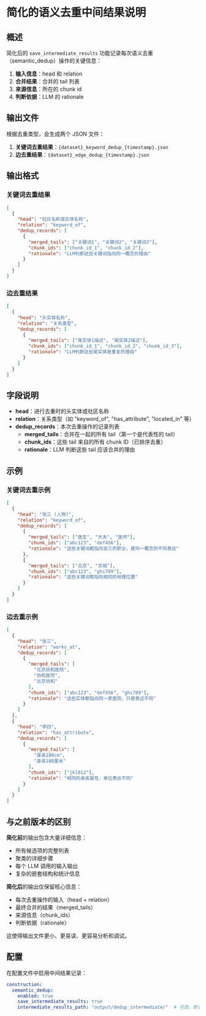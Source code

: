 # 简化的语义去重中间结果说明

## 概述

简化后的 `save_intermediate_results` 功能记录每次语义去重（semantic_dedup）操作的关键信息：

1. **输入信息**：head 和 relation
2. **合并结果**：合并的 tail 列表
3. **来源信息**：所在的 chunk id
4. **判断依据**：LLM 的 rationale

## 输出文件

根据去重类型，会生成两个 JSON 文件：

1. **关键词去重结果**：`{dataset}_keyword_dedup_{timestamp}.json`
2. **边去重结果**：`{dataset}_edge_dedup_{timestamp}.json`

## 输出格式

### 关键词去重结果

```json
[
  {
    "head": "社区名称或实体名称",
    "relation": "keyword_of",
    "dedup_records": [
      {
        "merged_tails": ["关键词1", "关键词2", "关键词3"],
        "chunk_ids": ["chunk_id_1", "chunk_id_2"],
        "rationale": "LLM判断这些关键词指向同一概念的理由"
      }
    ]
  }
]
```

### 边去重结果

```json
[
  {
    "head": "头实体名称",
    "relation": "关系类型",
    "dedup_records": [
      {
        "merged_tails": ["尾实体1描述", "尾实体2描述"],
        "chunk_ids": ["chunk_id_1", "chunk_id_2", "chunk_id_3"],
        "rationale": "LLM判断这些尾实体是重复的理由"
      }
    ]
  }
]
```

## 字段说明

- **head**：进行去重时的头实体或社区名称
- **relation**：关系类型（如 "keyword_of", "has_attribute", "located_in" 等）
- **dedup_records**：本次去重操作的记录列表
  - **merged_tails**：合并在一起的所有 tail（第一个是代表性的 tail）
  - **chunk_ids**：这些 tail 来自的所有 chunk ID（已排序去重）
  - **rationale**：LLM 判断这些 tail 应该合并的理由

## 示例

### 关键词去重示例

```json
[
  {
    "head": "张三 (人物)",
    "relation": "keyword_of",
    "dedup_records": [
      {
        "merged_tails": ["医生", "大夫", "医师"],
        "chunk_ids": ["abc123", "def456"],
        "rationale": "这些关键词都指向张三的职业，是同一概念的不同表达"
      },
      {
        "merged_tails": ["北京", "京城"],
        "chunk_ids": ["abc123", "ghi789"],
        "rationale": "这些关键词都指向相同的地理位置"
      }
    ]
  }
]
```

### 边去重示例

```json
[
  {
    "head": "张三",
    "relation": "works_at",
    "dedup_records": [
      {
        "merged_tails": [
          "北京协和医院",
          "协和医院",
          "北京协和"
        ],
        "chunk_ids": ["abc123", "def456", "ghi789"],
        "rationale": "这些实体都指向同一家医院，只是表述不同"
      }
    ]
  },
  {
    "head": "李四",
    "relation": "has_attribute",
    "dedup_records": [
      {
        "merged_tails": [
          "身高180cm",
          "身高180厘米"
        ],
        "chunk_ids": ["jkl012"],
        "rationale": "相同的身高属性，单位表达不同"
      }
    ]
  }
]
```

## 与之前版本的区别

**简化前**的输出包含大量详细信息：
- 所有候选项的完整列表
- 聚类的详细步骤
- 每个 LLM 调用的输入输出
- 复杂的嵌套结构和统计信息

**简化后**的输出仅保留核心信息：
- 每次去重操作的输入（head + relation）
- 最终合并的结果（merged_tails）
- 来源信息（chunk_ids）
- 判断依据（rationale）

这使得输出文件更小、更易读、更容易分析和调试。

## 配置

在配置文件中启用中间结果记录：

```yaml
construction:
  semantic_dedup:
    enabled: true
    save_intermediate_results: true
    intermediate_results_path: "output/dedup_intermediate/"  # 可选，默认为此路径
```
